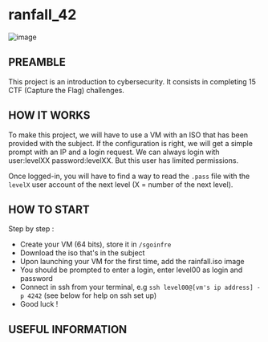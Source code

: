 # ranfall_42

![image](https://github.com/chmadran/rainfall_42/assets/113340699/4d25b608-bf98-4fc3-af10-457b4408859e)


<h2>PREAMBLE</h2>

This project is an introduction to cybersecurity. It consists in completing 15 CTF (Capture the Flag) challenges. 

<h2>HOW IT WORKS</h2>

To make this project, we will have to use a VM with an ISO that has been provided with the subject. If the configuration is right, we will get a simple prompt with an IP and a login request. We can always login with user:levelXX password:levelXX. But this user has limited permissions. 

Once logged-in, you will have to find a way to read the `.pass` file with the `levelX` user account of the next level (X = number of the next level).

<h2>HOW TO START</h2>

Step by step :
* Create your VM (64 bits), store it in `/sgoinfre`
* Download the iso that's in the subject
* Upon launching your VM for the first time, add the rainfall.iso image
* You should be prompted to enter a login, enter level00 as login and password
* Connect in ssh from your terminal, e.g `ssh level00@[vm's ip address] -p 4242` (see below for help on ssh set up)
* Good luck !


<h2>USEFUL INFORMATION</h2>
